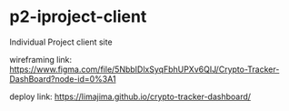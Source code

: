 # p2-iproject-client
Individual Project client site

wireframing link: https://www.figma.com/file/5NbbIDlxSyqFbhUPXv6QIJ/Crypto-Tracker-DashBoard?node-id=0%3A1

deploy link: https://limajima.github.io/crypto-tracker-dashboard/
